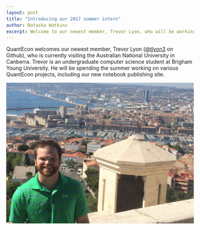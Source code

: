 ```yaml
---
layout: post
title: "Introducing our 2017 summer intern"
author: Natasha Watkins
excerpt: Welcome to our newest member, Trevor Lyon, who will be working on various projects at QuantEcon this summer.
---
```


QuantEcon welcomes our newest member, Trevor Lyon ([@tlyon3](https://github.com/tlyon3) on Github), who is currently visiting the Australian National University in Canberra. Trevor is an undergraduate computer science student at Brigham Young University. He will be spending the summer working on various QuantEcon projects, including our new notebook publishing site.

![Trevor Lyon](/assets/trevor-lyon.jpg)
